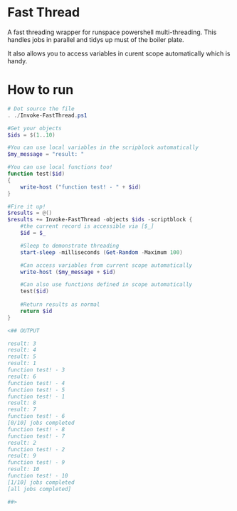 # Fast Thread
A fast threading wrapper for runspace powershell multi-threading.
This handles jobs in parallel and tidys up must of the boiler plate.

It also allows you to access variables in curent scope automatically which is handy.

# How to run
```powershell
# Dot source the file
. ./Invoke-FastThread.ps1

#Get your objects
$ids = $(1..10)

#You can use local variables in the scripblock automatically
$my_message = "result: "

#You can use local functions too!
function test($id)
{
    write-host ("function test! - " + $id)
}

#Fire it up!
$results = @()
$results += Invoke-FastThread -objects $ids -scriptblock {
    #the current record is accessible via [$_]
    $id = $_

    #Sleep to demonstrate threading
    start-sleep -milliseconds (Get-Random -Maximum 100)

    #Can access variables from current scope automatically
    write-host ($my_message + $id)

    #Can also use functions defined in scope automatically
    test($id)
    
    #Return results as normal
    return $id
}

<## OUTPUT

result: 3
result: 4
result: 5
result: 1
function test! - 3
result: 6
function test! - 4
function test! - 5
function test! - 1
result: 8
result: 7
function test! - 6
[0/10] jobs completed
function test! - 8
function test! - 7
result: 2
function test! - 2
result: 9
function test! - 9
result: 10
function test! - 10
[1/10] jobs completed
[all jobs completed]

##>
```